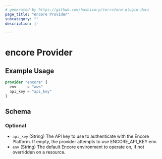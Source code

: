 ```yaml
---
# generated by https://github.com/hashicorp/terraform-plugin-docs
page_title: "encore Provider"
subcategory: ""
description: |-
  
---
```


# encore Provider



## Example Usage

```terraform
provider "encore" {
  env     = "aws"
  api_key = "api_key"
}
```

<!-- schema generated by tfplugindocs -->
## Schema

### Optional

- `api_key` (String) The API key to use to authenticate with the Encore Platform. If empty, the provider attempts to use ENCORE_API_KEY env.
- `env` (String) The default Encore environment to operate on, if not overridden on a resource.
